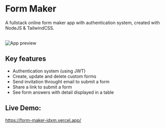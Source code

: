 # Form Maker

A fullstack online form maker app with authentication system, created with NodeJS & TailwindCSS.

<br/>
 <img src="https://i.imgur.com/w8pg1aN.png" alt="App preview"/>
 <br/>

## Key features

- Authentication system (using JWT)
- Create, update and delete custom forms
- Send invitation throught email to submit a form
- Share a link to submit a form
- See form answers with detail displayed in a table

## Live Demo:

https://form-maker-idxm.vercel.app/

